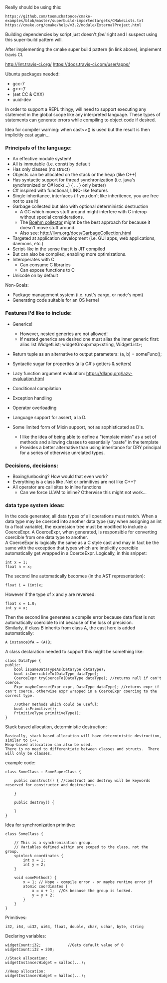 Really should be using this:

    https://github.com/toomuchatonce/cmake-examples/blob/master/superbuild-importedtargets/CMakeLists.txt
    https://cmake.org/cmake/help/v3.2/module/ExternalProject.html

Building dependencies by script just doesn't *feel* right and I suspect using this super-build pattern will.

After implementing the cmake super build pattern (in link above), implement travis CI.

http://lint.travis-ci.org/
https://docs.travis-ci.com/user/apps/

Ubuntu packages needed:
 - gcc-7
 - g++-7 
 - (set CC & CXX)
 - uuid-dev

In order to support a REPL thingy, will need to support executing any statement in the global scope like any 
interpreted language.  These types of statements can generate errors while compiling to object code if desired.

Idea for compiler warning:
    when cast<>() is used but the result is then implicitly cast again...


### Principals of the language:

 - An effective module system! 
 - All is immutable (i.e. const) by default
 - Has only classes (no struct)
 - Objects can be allocated on the stack or the heap (like C++)
 - Has syntactic support for thread synchronization (i.e. java's synchronized or C# lock(...) { ... } only better)
 - C# inspired with functional, LINQ-like features
 - Single inheritance, interfaces (if you don't like inheritence, you are free not to use it)
 - Garbage collected but also with optional deterministic destruction
    - A GC which moves stuff around might interfere with C interop without special considerations.  
    - The [Boehm collector](https://github.com/ivmai/bdwgc) might be the best approach for because it doesn't move 
        stuff around.
    - Also see: http://llvm.org/docs/GarbageCollection.html
 - Targeted at application development (i.e. GUI apps, web applications, daemons, etc.)
 - Script-like in the sense that it is JIT compiled
 - But can also be compiled, enabling more optimizations.
 - Interoperates with C
    - Can consume C libraries
    - Can expose functions to C
 - Unicode on by default

Non-Goals:

 - Package management system (i.e. rust's cargo, or node's npm)
 - Generating code suitable for an OS kernel

### Features I'd like to include:

 - Generics!
    - However, nested generics are not allowed!
    - If nested generics are desired one must alias the inner generic first:
        alias list<Widget> WidgetList;
        widgetGroup:map<string, WidgetList>;
    
 - Return tuple as an alternative to output parameters:
    (a, b) = someFunc();
 - Syntactic sugar for properties (a la C#'s getters & setters)
 - Lazy function argument evaluation: https://dlang.org/lazy-evaluation.html
 - Conditional compilation
 - Exception handling
 - Operator overloading
 - Language support for assert, a la D.
 - Some limited form of Mixin support, not as sophisticated as D's.
    - I like the idea of being able to define a "template mixin" as a set of methods and allowing classes to essentially "paste" in the template
    - Provides a better alternative than using inheritance for DRY principal for a series of otherwise unrelated types.
 
### Decisions, decisions:

 - Boxing/unboxing?  How would that even work?
 - Everything is a class like .Net or primitives are not like C++?
 - All operator are call sites to inline functions
    - Can we force LLVM to inline?  Otherwise this might not work...
 
### data type system ideas:

In the code generator, all data types of all operations must match.  When a data type may be coerced into another data type (say when assigning an int to a float variable), the expression tree must be modified to include a CoerceExpr.
A CoerceExpr, when generated, is responsible for converting coercible from one data type to another.  
A CoerceExpr is logically the same as a C style cast and may in fact be the same with the exception that types which are implicitly coercible automatically get wrapped in a CoerceExpr.
Logically, in this snippet:

    int x = 1;
    float n = x;

The second line automatically becomes (in the AST representation):

    float i = (int)x;

However if the type of x and y are reversed:

    float x = 1.0;
    int y = x;
        
Then the second line generates a compile error because data float is not automatically coercible to int because of the loss of precision.  
Similarly, if class B inherits from class A, the cast here is added automatically:

    A instanceOfA = (A)B;

A class declaration needed to support this might be something like:

    class DataType {
    public:
        bool isSameDataTypeAs(DataType dataType);
        bool isCoercibleTo(DataType dataType);
        CoerceExpr tryCoerceTo(DataType dataType); //returns null if can't coerce.
        Expr maybeCoerce(Expr expr, DataType dataType); //returns expr if can't coerce, otherwise expr wrapped in a CoerceExpr coercing to the correct type.

        //Other methods which could be useful:
        bool isPrimitive();
        PrimitiveType primitiveType();
    }

Stack based allocation, deterministic destruction:

    Basically, stack based allocation will have deterministic destruction, similar to C++.
    Heap-based allocation can also be used.
    There is no need to differentiate between classes and structs.  There will only be classes.
    

example code:

    class SomeClass : SomeSuperClass { 

        public construct() { //construct and destroy will be keywords reserved for constructor and destructors.

        }

        public destroy() {

        }
    }

Idea for synchronization primitive:

    class SomeClass {

        // This is a synchronization group.
        // Variables defined within are scoped to the class, not the group.
        spinlock coordinates { 
            int x = 1;  
            int y = 2;  
        }

        void someMethod() {
            x = 1; // Nope - compile error - or maybe runtime error if 
            atomic coordinates {
                x = x + 1;  //Ok because the group is locked.
                y = y + 2;
            }
        }
    }

Primitives:

    i32, i64, ui32, ui64, float, double, char, uchar, byte, string

Declaring variables:

    widgetCount:i32;            //Gets default value of 0
    widgetCount:i32 = 200;      

    //Stack allocation:
    widgetInstance:Widget = salloc(...);  

    //Heap allocation:
    widgetInstance:Widget = halloc(...); 
           

